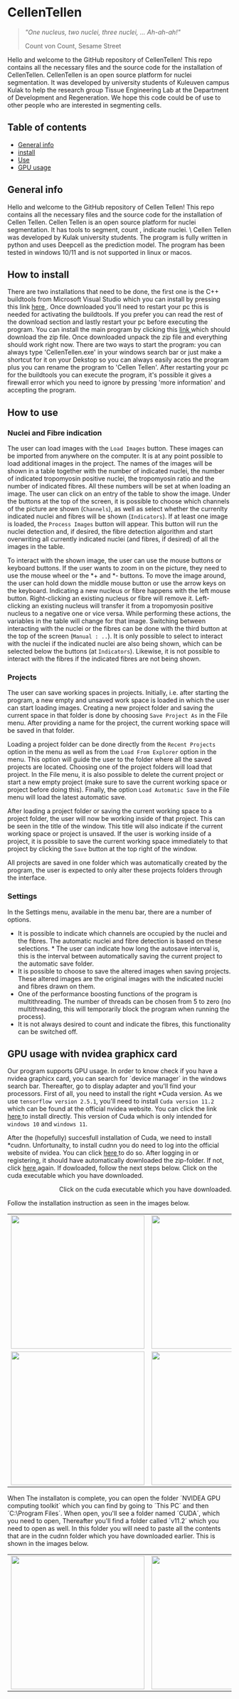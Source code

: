 # CellenTellen
> *"One nucleus, two nuclei, three nuclei, ... Ah-ah-ah!"*
>
> Count von Count, Sesame Street

Hello and welcome to the GitHub repository of CellenTellen! This repo contains all the necessary files and the source code for the installation of CellenTellen. CellenTellen is an open source platform for nuclei segmentation. It was developed by university students of Kuleuven campus Kulak to help the research group Tissue Engineering Lab at the Department of Development and Regeneration. We hope this code could be of use to other people who are interested in segmenting cells. 

## Table of contents
* [General info](#general-info)
* [install](#How-to-install)
* [Use](#How-to-use)
* [GPU usage](#GPU-usage-with-nvidea-graphicx-card)

## General info
Hello and welcome to the GitHub repository of Cellen Tellen! This repo contains all the necessary files and the source code for the installation of Cellen Tellen. Cellen Tellen is an open source platform for nuclei segmentation. It has tools to segment, count , indicate nuclei. \\
Cellen Tellen was developed by Kulak university students. The program is fully written in python and uses Deepcell as the prediction model.
The program has been tested in windows 10/11 and is not supported in linux or macos. 

## How to install

There are two installations that need to be done, the first one is the C++ buildtools from Microsoft Visual Studio which you can install by pressing this link <a href="https://visualstudio.microsoft.com/visual-cpp-build-tools/"> here </a>. Once downloaded you'll need to restart your pc this is needed for activating the buildtools. If you prefer you can read the rest of the download section and lastly restart your pc before executing the program.
You can install the main program by clicking this <a href="https://gitlab.kuleuven.be/u0143112/graaftel/-/raw/master/Code/Graphical%20Interface/Cellen_Tellen.zip
"> link </a> which should download the zip file. Once downloaded unpack the zip file and everything should work right now. There are two ways to start the program: you can always type 'CellenTellen.exe' in your windows search bar or just make a shortcut for it on your Dekstop
 so you can always easily acces the program plus you can rename the program to 'Cellen Tellen'. After restarting your pc for the buildtools you can execute the program, it's possible it gives a firewall error which you need to ignore by pressing 'more information' and accepting the program. 



## How to use
### Nuclei and Fibre indication

The user can load images with the `Load Images` button. These images can be imported from anywhere on the computer. It is at any point possible to load additional images in the project. The names of the images will be shown in a table together with the number of indicated nuclei, the number of indicated tropomyosin positive nuclei, the tropomyosin ratio and the number of indicated fibres. All these numbers will be set at when loading an image. The user can click on an entry of the table to show the image. Under the buttons at the top of the screen, it is possible to choose which channels of the picture are shown (`Channels`), as well as select whether the currenlty indicated nuclei and fibres will be shown (`Indicators`). If at least one image is loaded, the `Process Images` button will appear. This button will run the nuclei detection and, if desired, the fibre detection algorithm and start overwriting all currently indicated nuclei (and fibres, if desired) of all the images in the table.

To interact with the shown image, the user can use the mouse buttons or keyboard buttons. If the user wants to zoom in on the picture, they need to use the mouse wheel or the *+ and *- buttons. To move the image around, the user can hold down the middle mouse button or use the arrow keys on the keyboard. Indicating a new nucleus or fibre happens with the left mouse button. Right-clicking an existing nucleus or fibre will remove it. Left-clicking an existing nucleus will transfer it from a tropomyosin positive nucleus to a negative one or vice versa. While performing these actions, the variables in the table will change for that image. Switching between interacting with the nuclei or the fibres can be done with the third button at the top of the screen (`Manual : ..`).
It is only possible to select to interact with the nuclei if the indicated nuclei are also being shown, which can be selected below the buttons (at `Indicators`). Likewise, it is not possible to interact with the fibres if the indicated fibres are not being shown.

### Projects

The user can save working spaces in projects. Initially, i.e. after starting the program, a new empty and unsaved work space is loaded in which the user can start loading images. Creating a new project folder and saving the current space in that folder is done by choosing `Save Project As` in the File menu. After providing a name for the project, the current working space will be saved in that folder. 

Loading a project folder can be done directly from the `Recent Projects` option in the menu as well as from the `Load From Explorer` option in the menu. This option will guide the user to the folder where all the saved projects are located. Choosing one of the project folders will load that project. In the File menu, it is also possible to delete the current project or start a new empty project (make sure to save the current working space or project before doing this). Finally, the option `Load Automatic Save` in the File menu will load the latest automatic save.

After loading a project folder or saving the current working space to a project folder, the user will now be working inside of that project. This can be seen in the title of the window. This title will also indicate if the current working space or project is unsaved. If the user is working inside of a project, it is possible to save the current working space immediately to that project by clicking the `Save` button at the top right of the window. 

All projects are saved in one folder which was automatically created by the program, the user is expected to only alter these projects folders through the interface.


### Settings

In the Settings menu, available in the menu bar, there are a number of options.
* It is possible to indicate which channels are occupied by the nuclei and the fibres. The automatic nuclei and fibre detection is based on these selections. * The user can indicate how long the autosave interval is, this is the interval between automatically saving the current project to the automatic save folder. 
* It is possible to choose to save the altered images when saving projects. These altered images are the original images with the indicated nuclei and fibres drawn on them.
* One of the performance boosting functions of the program is multithreading. The number of threads can be chosen from 5 to zero (no multithreading, this will temporarily block the program when running the process).
* It is not always desired to count and indicate the fibres, this functionality can be switched off.


## GPU usage with nvidea graphicx card
Our program supports GPU usage. In order to know check if you have a nvidea graphicx card, you can search for ´device manager´ in the windows search bar. Thereafter, go to display adapter and you'll find your processors.
First of all, you need to install the right *Cuda version. As we use `tensorflow version 2.5.1`, you'll need to install `Cuda version 11.2` which can be found at the official nvidea website. You can click the link 
<a href="https://developer.download.nvidia.com/compute/cuda/11.2.2/local_installers/cuda_11.2.2_461.33_win10.exe">
here 
</a> to install directly. This version of Cuda which is only intended for `windows 10` and `windows 11`. 

After the (hopefully) succesfull installation of Cuda, we need to install *cudnn. 
Unfortunalty, to install cudnn you do need to log into the official website of nvidea. You can click
<a href=https://developer.nvidia.com/compute/machine-learning/cudnn/secure/8.1.1.33/11.2_20210301/cudnn-11.2-windows-x64-v8.1.1.33.zip>
here </a> to do so.
After logging in or registering, it should have automatically downloaded the zip-folder. If not, click 
<a href=https://developer.nvidia.com/compute/machine-learning/cudnn/secure/8.1.1.33/11.2_20210301/cudnn-11.2-windows-x64-v8.1.1.33.zip>
here
</a> again.
If dowloaded, follow the next steps below. 
Click on the cuda executable which you have downloaded.
<p align="right" width="200" height="200" src="Assets/image0.png">Click on the cuda executable which you have downloaded.</p>
Follow the installation instruction as seen in the images below. 

| | | |
|:-------------------------:|:-------------------------:|:-------------------------:|
|<img width="300" src="https://github.com/Quentinderore2/Cellen-Tellen/blob/main/Assets/image1.png">  |  <img width="300" src="https://github.com/Quentinderore2/Cellen-Tellen/blob/main/Assets/image2.png">|<img width="300" src="https://github.com/Quentinderore2/Cellen-Tellen/blob/main/Assets/image3.png">|
|<img width="300" src="https://github.com/Quentinderore2/Cellen-Tellen/blob/main/Assets/image4.png">  |  <img width="300" src="https://github.com/Quentinderore2/Cellen-Tellen/blob/main/Assets/image5.png">|<img width="300" src="https://github.com/Quentinderore2/Cellen-Tellen/blob/main/Assets/image6.png">|

When The installaton is complete, you can open the folder ´NVIDEA GPU computing toolkit´ which you can find by going to ´This PC´ and then ´C:\Program Files´. 
When open, you'll see a folder named ´CUDA´, which you need to open, Thereafter you'll find a folder called ´v11.2´ which you need to open as well. In this folder you will need to paste all the contents that are in the cudnn folder which you have downloaded earlier. This is shown in the images below.

| | | |
|:-------------------------:|:-------------------------:|:-------------------------:|
|<img width="300" src="https://github.com/Quentinderore2/Cellen-Tellen/blob/main/Assets/image7.png">  |  <img width="300" src="https://github.com/Quentinderore2/Cellen-Tellen/blob/main/Assets/image8.png">
 
 
 

